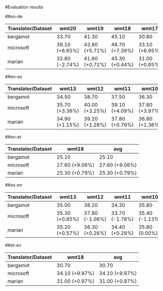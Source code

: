 #Evaluation results

##en-de

| Translator/Dataset | wmt20 | wmt19 | wmt18 | wmt17 | wmt16 | wmt15 | wmt14 | wmt13 | wmt12 | wmt11 | wmt10 | wmt09 | wmt08 | avg |
| --- | --- | --- | --- | --- | --- | --- | --- | --- | --- | --- | --- | --- | --- | --- |
| bergamot | 33.70 | 41.30 | 45.10 | 30.80 | 38.10 | 32.50 | 29.40 | 27.60 | 23.80 | 22.80 | 25.80 | 22.80 | 23.30 | 30.54 |
| microsoft | 36.10 (+6.65%) | 43.80 (+5.71%) | 48.70 (+7.39%) | 33.10 (+6.95%) | 40.50 (+5.93%) | 34.30 (+5.25%) | 32.20 (+8.70%) | 28.80 (+4.17%) | 25.30 (+5.93%) | 23.70 (+3.80%) | 27.20 (+5.15%) | 23.90 (+4.60%) | 24.00 (+2.92%) | 32.43 (+5.83%) |
| marian | 32.80 (-2.74%) | 41.60 (+0.72%) | 45.30 (+0.44%) | 31.00 (+0.65%) | 38.40 (+0.78%) | 32.60 (+0.31%) | 29.70 (+1.01%) | 27.80 (+0.72%) | 23.90 (+0.42%) | 23.00 (+0.87%) | 26.00 (+0.77%) | 23.00 (+0.87%) | 23.50 (+0.85%) | 30.66 (+0.40%) |

##en-es

| Translator/Dataset | wmt13 | wmt12 | wmt11 | wmt10 | wmt09 | wmt08 | avg |
| --- | --- | --- | --- | --- | --- | --- | --- |
| bergamot | 34.50 | 38.70 | 37.50 | 36.30 | 29.70 | 28.90 | 34.27 |
| microsoft | 35.70 (+3.36%) | 40.00 (+3.25%) | 39.10 (+4.09%) | 37.80 (+3.97%) | 30.70 (+3.26%) | 29.90 (+3.34%) | 35.53 (+3.56%) |
| marian | 34.90 (+1.15%) | 39.20 (+1.28%) | 37.80 (+0.79%) | 36.80 (+1.36%) | 30.00 (+1.00%) | 29.10 (+0.69%) | 34.63 (+1.06%) |

##en-et

| Translator/Dataset | wmt18 | avg |
| --- | --- | --- |
| bergamot | 25.10 | 25.10 |
| microsoft | 27.60 (+9.06%) | 27.60 (+9.06%) |
| marian | 25.30 (+0.79%) | 25.30 (+0.79%) |

##es-en

| Translator/Dataset | wmt13 | wmt12 | wmt11 | wmt10 | wmt09 | wmt08 | avg |
| --- | --- | --- | --- | --- | --- | --- | --- |
| bergamot | 35.00 | 38.20 | 34.30 | 35.80 | 29.50 | 27.30 | 33.35 |
| microsoft | 35.30 (+0.85%) | 37.80 (-1.06%) | 33.70 (-1.78%) | 35.40 (-1.13%) | 29.60 (+0.34%) | 26.80 (-1.87%) | 33.10 (-0.76%) |
| marian | 35.20 (+0.57%) | 38.30 (+0.26%) | 34.40 (+0.29%) | 35.80 (0.00%) | 29.50 (0.00%) | 27.40 (+0.36%) | 33.43 (+0.25%) |

##et-en

| Translator/Dataset | wmt18 | avg |
| --- | --- | --- |
| bergamot | 30.70 | 30.70 |
| microsoft | 34.10 (+9.97%) | 34.10 (+9.97%) |
| marian | 31.00 (+0.97%) | 31.00 (+0.97%) |